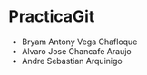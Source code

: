 # PracticaGit

- Bryam Antony Vega Chafloque
- Alvaro Jose Chancafe Araujo
- Andre Sebastian Arquinigo